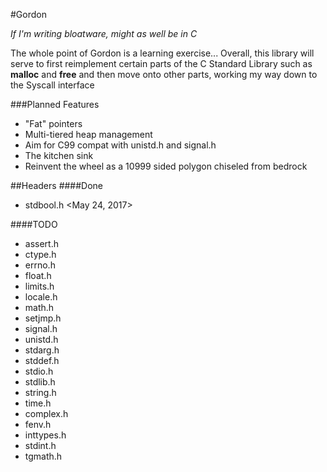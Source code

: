 #Gordon

*If I'm writing bloatware, might as well be in C*

The whole point of Gordon is a learning exercise...
Overall, this library will serve to first reimplement certain parts of the C Standard Library such as **malloc** and **free** and then move onto other parts, working my way down to the Syscall interface

###Planned Features
-   "Fat" pointers
-   Multi-tiered heap management
-   Aim for C99 compat with unistd.h and signal.h
-   The kitchen sink
-   Reinvent the wheel as a 10999 sided polygon chiseled from bedrock

##Headers
####Done
-   stdbool.h <May 24, 2017>

####TODO
-   assert.h
-   ctype.h
-   errno.h
-   float.h
-   limits.h
-   locale.h
-   math.h
-   setjmp.h
-   signal.h
-   unistd.h
-   stdarg.h
-   stddef.h
-   stdio.h
-   stdlib.h
-   string.h
-   time.h
-   complex.h
-   fenv.h
-   inttypes.h
-   stdint.h
-   tgmath.h 

